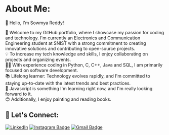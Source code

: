 # About Me: 
👋 Hello, I'm Sowmya Reddy!

🚀 Welcome to my GitHub portfolio, where I showcase my passion for coding and technology. I'm currently an Electronics and Communication Engineering student at SNIST with a strong commitment to creating innovative solutions and contributing to open-source projects.<br>
💡 To increase my tech knowledge and skills, I enjoy collaborating on projects and organizing events.<br>
👩‍💻 With experience coding in Python, C, C++, Java and SQL, I am primarily focused on software development.<br>
📚 Lifelong learner: Technology evolves rapidly, and I'm committed to staying up-to-date with the latest trends and best practices.<br>
🌟 Javascript is something I'm learning right now, and I'm really looking forward to it.<br>
😍 Additionally, I enjoy painting and reading books.<br>

## 🔗 Let's Connect:<br>
[![LinkedIn](https://img.shields.io/badge/LinkedIn-%230077B5.svg?logo=linkedin&logoColor=white)](www.linkedin.com/in/mandapuram-sowmya-reddy)
[![Instagram Badge](https://img.shields.io/badge/-Instagram-purple?style=flat-square&logo=instagram&logoColor=white&link=https://instagram.com/kinshukgoel4/)](https://www.instagram.com/s12.81_/)
[![Gmail Badge](https://img.shields.io/badge/-MailID-c14438?style=flat-square&logo=Gmail&logoColor=white&link=mailto:kinshukgoel4@gmail.com)](mailto:sowmyareddy0812@gmail.com)








